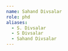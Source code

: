```yaml
---
name: Sahand Divsalar
role: phd
aliases:
  - S. Divsalar
  - S Divsalar
  - Sahand Divsalar
---
```


